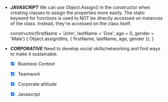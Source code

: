 - ***JAVASCRIPT*** We can use Object.Assign() in the constructor when creating classes to assign the properties more easily. The static keyword for functions is used to NOT be directly accessed on instances of the class. Instead, they're accessed on the class itself.
    
    
    constructor(firstName = 'John', lastName = 'Doe', age = 0, gender = 'Male') {
      Object.assign(this, { firstName, lastName, age, gender });
    }

- ***CORPORATIVE*** Need to develop social skills/networking and find ways to make it sustainable.





  - [x] Business Context
  - [x] Teamwork
  - [x] Corporate attitude
  - [x] Javascript

